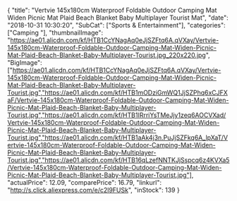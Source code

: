 {
	"title": "Vertvie 145x180cm Waterproof Foldable Outdoor Camping Mat Widen Picnic Mat Plaid Beach Blanket Baby Multiplayer Tourist Mat",
	"date": "2018-10-31 10:30:20",
	"SubCat": ["Sports & Entertainment"],
	"categories": ["Camping "],
	"thumbnailImage": "https://ae01.alicdn.com/kf/HTB1CcYNagAq0eJjSZFtq6A.qVXay/Vertvie-145x180cm-Waterproof-Foldable-Outdoor-Camping-Mat-Widen-Picnic-Mat-Plaid-Beach-Blanket-Baby-Multiplayer-Tourist.jpg_220x220.jpg",
	"BigImage": ["https://ae01.alicdn.com/kf/HTB1CcYNagAq0eJjSZFtq6A.qVXay/Vertvie-145x180cm-Waterproof-Foldable-Outdoor-Camping-Mat-Widen-Picnic-Mat-Plaid-Beach-Blanket-Baby-Multiplayer-Tourist.jpg","https://ae01.alicdn.com/kf/HTB1mODziGmWQ1JjSZPhq6xCJFXaF/Vertvie-145x180cm-Waterproof-Foldable-Outdoor-Camping-Mat-Widen-Picnic-Mat-Plaid-Beach-Blanket-Baby-Multiplayer-Tourist.jpg","https://ae01.alicdn.com/kf/HTB1IRrriYsTMeJjy1zeq6AOCVXad/Vertvie-145x180cm-Waterproof-Foldable-Outdoor-Camping-Mat-Widen-Picnic-Mat-Plaid-Beach-Blanket-Baby-Multiplayer-Tourist.jpg","https://ae01.alicdn.com/kf/HTB1aAk4j3n.PuJjSZFkq6A_lpXaT/Vertvie-145x180cm-Waterproof-Foldable-Outdoor-Camping-Mat-Widen-Picnic-Mat-Plaid-Beach-Blanket-Baby-Multiplayer-Tourist.jpg","https://ae01.alicdn.com/kf/HTB16qLzefNNTKJjSspcq6z4KVXa5/Vertvie-145x180cm-Waterproof-Foldable-Outdoor-Camping-Mat-Widen-Picnic-Mat-Plaid-Beach-Blanket-Baby-Multiplayer-Tourist.jpg"],
	"actualPrice": 12.09,
	"comparePrice": 16.79,
	"linkurl": "http://s.click.aliexpress.com/e/c2l9FUSk",
	"inStock": 139
}
